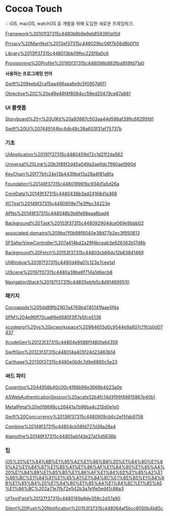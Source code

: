 # Cocoa Touch

<aside>
💡 iOS, macOS, watchOS 등 개발을 위해 도입한 새로운 프레임워크.

</aside>

[Framework%20101f37315c4480b8b9e8eb859390a10d](Framework%20101f37315c4480b8b9e8eb859390a10d)

[Privacy%20Manifest%2013ef37315c448029bc06f7b58d8b0f10](Privacy%20Manifest%2013ef37315c448029bc06f7b58d8b0f10)

[Library%2013ff37315c448013bb09fec225f9a0c6](Library%2013ff37315c448013bb09fec225f9a0c6)

[Provisioning%20Profile%20195f37315c448098b863fba959fd71a0](Provisioning%20Profile%20195f37315c448098b863fba959fd71a0)

**사용하는 프로그래밍 언어**

[Swift%209eebd2ca15aa466aaa6e9c5f0957d611](Swift%209eebd2ca15aa466aaa6e9c5f0957d611)

[Objective%20C%20e49e49f4f8084cc59ed20479ce67a981](Objective%20C%20e49e49f4f8084cc59ed20479ce67a981)

### UI 플랫폼

[Storyboard%20+%20UIKit%20a93887c503aa44d586af399c68295fd1](Storyboard%20+%20UIKit%20a93887c503aa44d586af399c68295fd1)

[Swift%20UI%207449144bc4db48c39a603f31af75737b](Swift%20UI%207449144bc4db48c39a603f31af75737b)

### 기초

[UIApplication%20197f37315c4480459d72c1d21f2da562](UIApplication%20197f37315c4480459d72c1d21f2da562)

[Universal%20Link%20b3f89f2d45a049a2ae6dc7980aef990d](Universal%20Link%20b3f89f2d45a049a2ae6dc7980aef990d)

[KeyChain%20f77bfc24e13b4439bd13a28a4f81a6fa](KeyChain%20f77bfc24e13b4439bd13a28a4f81a6fa)

[Foundation%20148f37315c448019991bc934d1a5d26a](Foundation%20148f37315c448019991bc934d1a5d26a)

[CoreData%20149f37315c4480438b3ad24168d1a368](CoreData%20149f37315c4480438b3ad24168d1a368)

[XCTest%20149f37315c4480659e71e3ffec34223e](XCTest%20149f37315c4480659e71e3ffec34223e)

[APNs%20149f37315c448048b3b6fe68eaa8bad4](APNs%20149f37315c448048b3b6fe68eaa8bad4)

[Background%20Task%20153f37315c448092904dce069e9bbb02](Background%20Task%20153f37315c448092904dce069e9bbb02)

[associated-domains%209be7f0b98f8040e38d77b2ec3f950813](associated-domains%209be7f0b98f8040e38d77b2ec3f950813)

[SFSafariViewController%207a414bd2a29f4bceab3e826362b17d8b](SFSafariViewController%207a414bd2a29f4bceab3e826362b17d8b)

[Background%20Fetch%20153f37315c44803cb66dc12b83841469](Background%20Fetch%20153f37315c44803cb66dc12b83841469)

[UIWindow%20197f37315c4480d49a07c123e7cee1a1](UIWindow%20197f37315c4480d49a07c123e7cee1a1)

[UIScene%20197f37315c4480a38be6f714a1d6ecb8](UIScene%20197f37315c4480a38be6f714a1d6ecb8)

[NavigationStack%20197f37315c44805ebfe5c8d914699510](NavigationStack%20197f37315c44805ebfe5c8d914699510)

### 패키지

[Cocoapods%205dd89fb2907a4769bd745141faae5f4a](Cocoapods%205dd89fb2907a4769bd745141faae5f4a)

[SPM%204e96ff70cadf4e6680f3ff7e5fce5136](SPM%204e96ff70cadf4e6680f3ff7e5fce5136)

[xcodeproj%20vs%20xcworkspace%20984655d0c9544e9a807c11fcb0d07437](xcodeproj%20vs%20xcworkspace%20984655d0c9544e9a807c11fcb0d07437)

[XcodeGen%20123f37315c44804e9586f1480fa64359](XcodeGen%20123f37315c44804e9586f1480fa64359)

[SwiftGen%20123f37315c448014a405f24d23463b14](SwiftGen%20123f37315c448014a405f24d23463b14)

[Carthage%20130f37315c4480e0b9c7d9e6890c5e23](Carthage%20130f37315c4480e0b9c7d9e6890c5e23)

### 써드 파티

[Cupertino%2044956b40c00c4f66b96e3668b4023a0e](Cupertino%2044956b40c00c4f66b96e3668b4023a0e)

[ASWebAuthenticationSession%20acafe52b4fc14d3f99f49815867e40b1](ASWebAuthenticationSession%20acafe52b4fc14d3f99f49815867e40b1)

[MetalPetal%20e0f8698cc26441a7b96ba4c215d0e1e0](MetalPetal%20e0f8698cc26441a7b96ba4c215d0e1e0)

[Swift%20Concurrency%20136f37315c4480909cb6c2ef5fab9758](Swift%20Concurrency%20136f37315c4480909cb6c2ef5fab9758)

[Combine%20148f37315c44804cb58fd727d39a28a4](Combine%20148f37315c44804cb58fd727d39a28a4)

[Alamofire%20149f37315c44805eb143e27a13d5636b](Alamofire%20149f37315c44805eb143e27a13d5636b)

### 팁

[iOS%20%E1%84%8B%E1%85%A2%E1%86%B8%20%E1%84%80%E1%85%A2%E1%84%87%E1%85%A1%E1%86%AF%E1%84%80%E1%85%AA%20%E1%84%89%E1%85%B5%E1%86%AF%E1%84%92%E1%85%A2%E1%86%BC%E1%84%81%E1%85%A1%E1%84%8C%E1%85%B5%E1%84%8B%E1%85%B4%20%E1%84%80%E1%85%AA%E1%84%8C%E1%85%A5%E1%86%BC%202a71e7fb72e542b3a7e1fe0ed41c88a3](iOS%20%E1%84%8B%E1%85%A2%E1%86%B8%20%E1%84%80%E1%85%A2%E1%84%87%E1%85%A1%E1%86%AF%E1%84%80%E1%85%AA%20%E1%84%89%E1%85%B5%E1%86%AF%E1%84%92%E1%85%A2%E1%86%BC%E1%84%81%E1%85%A1%E1%84%8C%E1%85%B5%E1%84%8B%E1%85%B4%20%E1%84%80%E1%85%AA%E1%84%8C%E1%85%A5%E1%86%BC%202a71e7fb72e542b3a7e1fe0ed41c88a3)

[UITextField%20127f37315c4480169a8de358c2d37a90](UITextField%20127f37315c4480169a8de358c2d37a90)

[Silent%20Push%20Notification%20153f37315c448064af5bcc6050b4b85c](Silent%20Push%20Notification%20153f37315c448064af5bcc6050b4b85c)